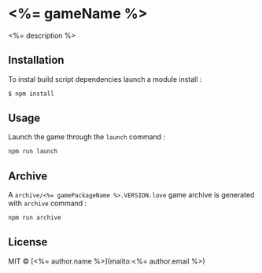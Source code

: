 # <%= gameName %>

<%= description %>

## Installation

To instal build script dependencies launch a module install :

```sh
$ npm install
```

## Usage

Launch the game through the `launch` command :

```sh
npm run launch
```

## Archive

A `archive/<%= gamePackageName %>.VERSION.love` game archive is generated with `archive` command :

```sh
npm run archive
```

## License

MIT © [<%= author.name %>](mailto:<%= author.email %>)
